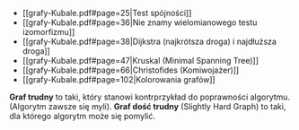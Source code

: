 - [[grafy-Kubale.pdf#page=25|Test spójności]]
- [[grafy-Kubale.pdf#page=36|Nie znamy wielomianowego testu izomorfizmu]]
- [[grafy-Kubale.pdf#page=38|Dijkstra (najkrótsza droga) i najdłuższa droga]]
- [[grafy-Kubale.pdf#page=47|Kruskal (Minimal Spanning Tree)]]
- [[grafy-Kubale.pdf#page=66|Christofides (Komiwojażer)]]
- [[grafy-Kubale.pdf#page=102|Kolorowania grafów]]

**Graf trudny** to taki, który stanowi kontrprzykład do poprawności algorytmu. (Algorytm zawsze się myli). **Graf dość trudny** (Slightly Hard Graph) to taki, dla którego algorytm może się pomylić.